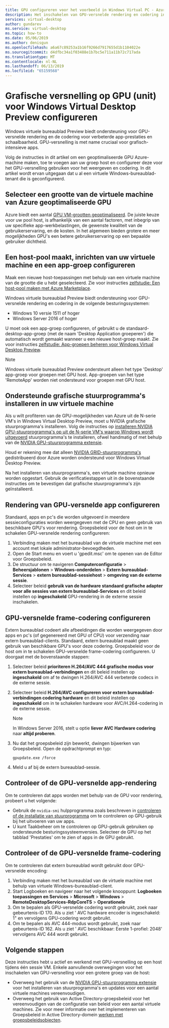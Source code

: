 ```yaml
---
title: GPU configureren voor het voorbeeld in Windows Virtual PC - Azure
description: Het inschakelen van GPU-versnelde rendering en codering in Windows Virtual Desktop Preview.
services: virtual-desktop
author: gundarev
ms.service: virtual-desktop
ms.topic: how-to
ms.date: 05/06/2019
ms.author: denisgun
ms.openlocfilehash: a6a67c89253a1b16f9266d7917655d1b1104022e
ms.sourcegitcommit: d4dfbc34a1f03488e1b7bc5e711a11b72c717ada
ms.translationtype: MT
ms.contentlocale: nl-NL
ms.lasthandoff: 06/13/2019
ms.locfileid: "65159568"
---
```

# <a name="configure-graphics-processing-unit-gpu-acceleration-for-windows-virtual-desktop-preview"></a>Grafische versnelling op GPU (unit) voor Windows Virtual Desktop Preview configureren

Windows virtuele bureaublad Preview biedt ondersteuning voor GPU-versnelde rendering en de codering voor verbeterde app-prestaties en schaalbaarheid. GPU-versnelling is met name cruciaal voor grafisch-intensieve apps.

Volg de instructies in dit artikel om een geoptimaliseerde GPU Azure-machine maken, toe te voegen aan uw groep host en configureer deze voor het GPU-versnelling gebruiken voor het weergeven en codering. In dit artikel wordt ervan uitgegaan dat u al een virtuele Windows-bureaublad-tenant die is geconfigureerd.

## <a name="select-a-gpu-optimized-azure-virtual-machine-size"></a>Selecteer een grootte van de virtuele machine van Azure geoptimaliseerde GPU

Azure biedt een aantal [GPU VM-grootten geoptimaliseerd](/azure/virtual-machines/windows/sizes-gpu). De juiste keuze voor uw pool host, is afhankelijk van een aantal factoren, met inbegrip van uw specifieke app-werkbelastingen, de gewenste kwaliteit van de gebruikerservaring, en de kosten. In het algemeen bieden grotere en meer mogelijkheden GPU's een betere gebruikerservaring op een bepaalde gebruiker dichtheid.

## <a name="create-a-host-pool-provision-your-virtual-machine-and-configure-an-app-group"></a>Een host-pool maakt, inrichten van uw virtuele machine en een app-groep configureren

Maak een nieuwe host-toepassingen met behulp van een virtuele machine van de grootte die u hebt geselecteerd. Zie voor instructies [zelfstudie: Een host-pool maken met Azure Marketplace](/azure/virtual-desktop/create-host-pools-azure-marketplace).

Windows virtuele bureaublad Preview biedt ondersteuning voor GPU-versnelde rendering en codering in de volgende besturingssystemen:

* Windows 10 versie 1511 of hoger
* Windows Server 2016 of hoger

U moet ook een app-groep configureren, of gebruikt u de standaard-desktop-app-groep (met de naam 'Desktop Application groeperen') die automatisch wordt gemaakt wanneer u een nieuwe host-groep maakt. Zie voor instructies [zelfstudie: App-groepen beheren voor Windows Virtual Desktop Preview](/azure/virtual-desktop/manage-app-groups).

>[!NOTE]
>Windows virtuele bureaublad Preview ondersteunt alleen het type 'Desktop' app-groep voor groepen met GPU host. App-groepen van het type 'RemoteApp' worden niet ondersteund voor groepen met GPU host.

## <a name="install-supported-graphics-drivers-in-your-virtual-machine"></a>Ondersteunde grafische stuurprogramma's installeren in uw virtuele machine

Als u wilt profiteren van de GPU-mogelijkheden van Azure uit de N-serie VM's in Windows Virtual Desktop Preview, moet u NVIDIA grafische stuurprogramma's installeren. Volg de instructies op [installeren NVIDIA GPU-stuurprogramma's op uit de N-serie VM's waarop Windows wordt uitgevoerd](/azure/virtual-machines/windows/n-series-driver-setup) stuurprogramma's te installeren, ofwel handmatig of met behulp van de [NVIDIA GPU-stuurprogramma extensie](/azure/virtual-machines/extensions/hpccompute-gpu-windows).

Houd er rekening mee dat alleen [NVIDIA GRID-stuurprogramma's](/azure/virtual-machines/windows/n-series-driver-setup#nvidia-grid-drivers) gedistribueerd door Azure worden ondersteund voor Windows Virtual Desktop Preview.

Na het installeren van stuurprogramma's, een virtuele machine opnieuw worden opgestart. Gebruik de verificatiestappen uit in de bovenstaande instructies om te bevestigen dat grafische stuurprogramma's zijn geïnstalleerd.

## <a name="configure-gpu-accelerated-app-rendering"></a>Rendering van GPU-versnelde app configureren

Standaard, apps en pc's die worden uitgevoerd in meerdere sessieconfiguraties worden weergegeven met de CPU en geen gebruik van beschikbare GPU's voor rendering. Groepsbeleid voor de host om in te schakelen GPU-versnelde rendering configureren:

1. Verbinding maken met het bureaublad van de virtuele machine met een account met lokale administrator-bevoegdheden.
2. Open de Start menu en voert u 'gpedit.msc' om te openen van de Editor voor Groepsbeleid.
3. De structuur om te navigeren **Computerconfiguratie** > **Beheersjablonen** > **Windows-onderdelen**  >   **Extern bureaublad-Services** > **extern bureaublad-sessiehost** > **omgeving van de externe sessie**.
4. Selecteer beleid **gebruik van de hardware standaard grafische adapter voor alle sessies van extern bureaublad-Services** en dit beleid instellen op **ingeschakeld** GPU-rendering in de externe sessie inschakelen.

## <a name="configure-gpu-accelerated-frame-encoding"></a>GPU-versnelde frame-codering configureren

Extern bureaublad codeert alle afbeeldingen die worden weergegeven door apps en pc's (of gegenereerd met GPU of CPU) voor verzending naar extern bureaublad-clients. Standaard, extern bureaublad maakt geen gebruik van beschikbare GPU's voor deze codering. Groepsbeleid voor de host om in te schakelen GPU-versnelde frame-codering configureren. U doorgaat met de bovenstaande stappen:

1. Selecteer beleid **prioriteren H.264/AVC 444 grafische modus voor extern bureaublad-verbindingen** en dit beleid instellen op **ingeschakeld** om af te dwingen H.264/AVC 444 verbeterde codecs in de externe sessie.
2. Selecteer beleid **H.264/AVC configureren voor extern bureaublad-verbindingen codering hardware** en dit beleid instellen op **ingeschakeld** om in te schakelen hardware voor AVC/H.264-codering in de externe sessie.

    >[!NOTE]
    >In Windows Server 2016, stelt u optie **liever AVC Hardware codering** naar **altijd proberen**.

3. Nu dat het groepsbeleid zijn bewerkt, dwingen bijwerken van Groepsbeleid. Open de opdrachtprompt en typ:

    ```batch
    gpupdate.exe /force
    ```

4. Meld u af bij de extern bureaublad-sessie.

## <a name="verify-gpu-accelerated-app-rendering"></a>Controleer of de GPU-versnelde app-rendering

Om te controleren dat apps worden met behulp van de GPU voor rendering, probeert u het volgende:

* Gebruik de `nvidia-smi` hulpprogramma zoals beschreven in [controleren of de installatie van stuurprogramma](/azure/virtual-machines/windows/n-series-driver-setup#verify-driver-installation) om te controleren op GPU-gebruik bij het uitvoeren van uw apps.
* U kunt Taakbeheer om te controleren op GPU-gebruik gebruiken op ondersteunde besturingssysteemversies. Selecteer de GPU op het tabblad 'Prestaties' om te zien of apps in de GPU gebruikt.

## <a name="verify-gpu-accelerated-frame-encoding"></a>Controleer of de GPU-versnelde frame-codering

Om te controleren dat extern bureaublad wordt gebruikt door GPU-versnelde encoding:

1. Verbinding maken met het bureaublad van de virtuele machine met behulp van virtuele Windows-bureaublad-client.
2. Start Logboeken en navigeer naar het volgende knooppunt: **Logboeken toepassingen en Services** > **Microsoft** > **Windows** > **RemoteDesktopServices-RdpCoreTS**  >  **Operationele**
3. Om te bepalen als GPU-versnelde codering wordt gebruikt, zoek naar gebeurtenis-ID 170. Als u ziet ' AVC hardware encoder is ingeschakeld: 1" en vervolgens GPU-codering wordt gebruikt.
4. Om te bepalen als AVC 444-modus wordt gebruikt, zoek naar gebeurtenis-ID 162. Als u ziet ' AVC beschikbaar: Eerste 1-profiel: 2048' vervolgens AVC 444 wordt gebruikt.

## <a name="next-steps"></a>Volgende stappen

Deze instructies hebt u actief en werkend met GPU-versnelling op een host tijdens één sessie VM. Enkele aanvullende overwegingen voor het inschakelen van GPU-versnelling voor een grotere groep van de host:

* Overweeg het gebruik van de [NVIDIA GPU-stuurprogramma extensie](/azure/virtual-machines/extensions/hpccompute-gpu-windows) voor het installeren van stuurprogramma's en updates voor een aantal virtuele machines vereenvoudigen.
* Overweeg het gebruik van Active Directory-groepsbeleid voor het vereenvoudigen van de configuratie van beleid voor een aantal virtuele machines. Zie voor meer informatie over het implementeren van Groepsbeleid in Active Directory-domein [werken met groepsbeleidsobjecten](https://go.microsoft.com/fwlink/p/?LinkId=620889).
